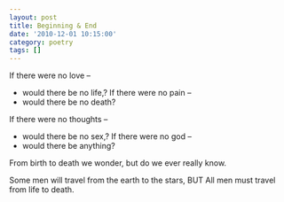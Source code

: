 ```yaml
---
layout: post
title: Beginning & End
date: '2010-12-01 10:15:00'
category: poetry
tags: []
---
```


If there were no love –
- would there be no life,?
If there were no pain –
- would there be no death?

If there were no thoughts –
- would there be no sex,?
If there were no god –
- would there be anything?

From birth to death we wonder,
but do we ever really know.

Some men will travel from the
earth to the stars,
BUT
All men must travel from
life to death.
